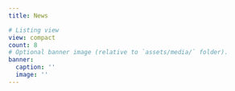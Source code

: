 ```yaml
---
title: News

# Listing view
view: compact
count: 8
# Optional banner image (relative to `assets/media/` folder).
banner:
  caption: ''
  image: ''
---
```


